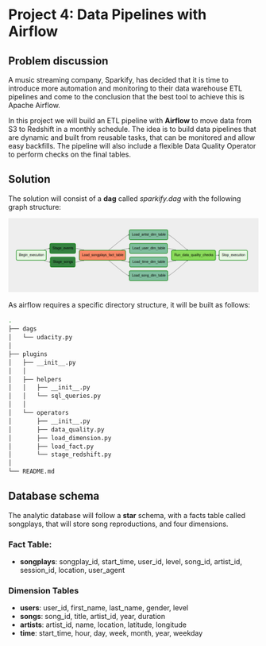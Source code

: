 # Project 4: Data Pipelines with Airflow

## Problem discussion
A music streaming company, Sparkify, has decided that it is time to introduce more automation and monitoring to their data warehouse ETL pipelines and come to the conclusion that the best tool to achieve this is Apache Airflow.

In this project we will build an ETL pipeline with **Airflow** to move data from S3 to Redshift in a monthly schedule. The idea is to build data pipelines that are dynamic and built from reusable tasks, that can be monitored and allow easy backfills. The pipeline will also include a flexible Data Quality Operator to perform checks on the final tables.

## Solution
The solution will consist of a **dag** called *sparkify.dag* with the following graph structure:

![DAG](images/dag.png)

As airflow requires a specific directory structure, it will be built as follows:

```bash
.
├── dags
│   └── udacity.py
│
├── plugins
│   ├── __init__.py
│   │
│   ├── helpers
│   │   ├── __init__.py
│   │   └── sql_queries.py
│   │
│   └── operators
│       ├── __init__.py
│       ├── data_quality.py
│       ├── load_dimension.py
│       ├── load_fact.py
│       └── stage_redshift.py
│
└── README.md
```

## Database schema
The analytic database will follow a **star** schema, with a facts table called songplays, that will store song reproductions, and four dimensions.

### Fact Table:
- **songplays**: songplay_id, start_time, user_id, level, song_id, artist_id, session_id, location, user_agent

### Dimension Tables
- **users**: user_id, first_name, last_name, gender, level
- **songs**: song_id, title, artist_id, year, duration
- **artists**: artist_id, name, location, latitude, longitude
- **time**: start_time, hour, day, week, month, year, weekday
